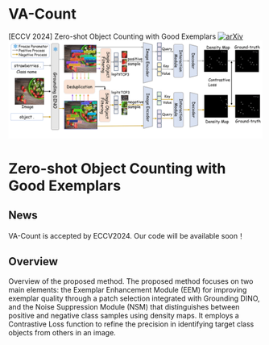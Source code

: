 # VA-Count
[ECCV 2024] Zero-shot Object Counting with Good Exemplars
[![arXiv](https://img.shields.io/badge/OneRestore-arXiv-red.svg)]([https://arxiv.org/abs/2407.04621](https://arxiv.org/abs/2407.04948))
![figure](figure.png)
# Zero-shot Object Counting with Good Exemplars
## News
VA-Count is accepted by ECCV2024. 
Our code will be available soon！
## Overview 
Overview of the proposed method. The proposed method focuses on two main elements: the Exemplar Enhancement Module (EEM) for improving exemplar quality through a patch selection integrated with Grounding DINO, and the Noise Suppression Module (NSM) that distinguishes between positive and negative class samples using density maps. It employs a Contrastive Loss function to refine the precision in identifying target class objects from others in an image.

